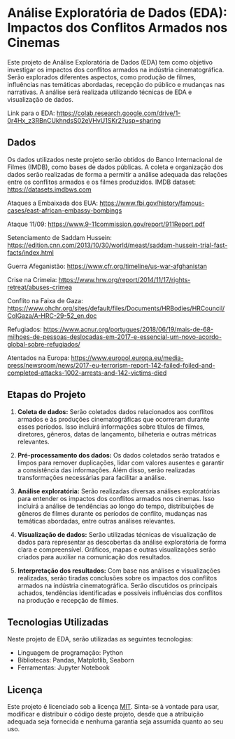 # Análise Exploratória de Dados (EDA): Impactos dos Conflitos Armados nos Cinemas

Este projeto de Análise Exploratória de Dados (EDA) tem como objetivo investigar os impactos dos conflitos armados na indústria cinematográfica. Serão explorados diferentes aspectos, como produção de filmes, influências nas temáticas abordadas, recepção do público e mudanças nas narrativas. A análise será realizada utilizando técnicas de EDA e visualização de dados.<p><p>
Link para o EDA: https://colab.research.google.com/drive/1-0r4Hx_z3RBnCUkhndsS02eVHvU1SKr2?usp=sharing

## Dados

Os dados utilizados neste projeto serão obtidos do Banco Internacional de Filmes (IMDB), como bases de dados públicas. A coleta e organização dos dados serão realizadas de forma a permitir a análise adequada das relações entre os conflitos armados e os filmes produzidos.
IMDB dataset: https://datasets.imdbws.com <p>
Ataques a Embaixada dos EUA: https://www.fbi.gov/history/famous-cases/east-african-embassy-bombings <p>
Ataque 11/09: https://www.9-11commission.gov/report/911Report.pdf <p>
Setenciamento de Saddam Hussein: https://edition.cnn.com/2013/10/30/world/meast/saddam-hussein-trial-fast-facts/index.html <p>
Guerra Afeganistão: https://www.cfr.org/timeline/us-war-afghanistan <p>
Crise na Crimeia: https://www.hrw.org/report/2014/11/17/rights-retreat/abuses-crimea <p>
Conflito na Faixa de Gaza: https://www.ohchr.org/sites/default/files/Documents/HRBodies/HRCouncil/CoIGaza/A-HRC-29-52_en.doc <p>
Refugiados: https://www.acnur.org/portugues/2018/06/19/mais-de-68-milhoes-de-pessoas-deslocadas-em-2017-e-essencial-um-novo-acordo-global-sobre-refugiados/ <p>
Atentados na Europa: https://www.europol.europa.eu/media-press/newsroom/news/2017-eu-terrorism-report-142-failed-foiled-and-completed-attacks-1002-arrests-and-142-victims-died <p>




## Etapas do Projeto

1. **Coleta de dados:** Serão coletados dados relacionados aos conflitos armados e às produções cinematográficas que ocorreram durante esses períodos. Isso incluirá informações sobre títulos de filmes, diretores, gêneros, datas de lançamento, bilheteria e outras métricas relevantes.

2. **Pré-processamento dos dados:** Os dados coletados serão tratados e limpos para remover duplicações, lidar com valores ausentes e garantir a consistência das informações. Além disso, serão realizadas transformações necessárias para facilitar a análise.

3. **Análise exploratória:** Serão realizadas diversas análises exploratórias para entender os impactos dos conflitos armados nos cinemas. Isso incluirá a análise de tendências ao longo do tempo, distribuições de gêneros de filmes durante os períodos de conflito, mudanças nas temáticas abordadas, entre outras análises relevantes.

4. **Visualização de dados:** Serão utilizadas técnicas de visualização de dados para representar as descobertas da análise exploratória de forma clara e compreensível. Gráficos, mapas e outras visualizações serão criados para auxiliar na comunicação dos resultados.

5. **Interpretação dos resultados:** Com base nas análises e visualizações realizadas, serão tiradas conclusões sobre os impactos dos conflitos armados na indústria cinematográfica. Serão discutidos os principais achados, tendências identificadas e possíveis influências dos conflitos na produção e recepção de filmes.

## Tecnologias Utilizadas

Neste projeto de EDA, serão utilizadas as seguintes tecnologias:

- Linguagem de programação: Python
- Bibliotecas: Pandas, Matplotlib, Seaborn
- Ferramentas: Jupyter Notebook

## Licença

Este projeto é licenciado sob a licença [MIT](LICENSE). Sinta-se à vontade para usar, modificar e distribuir o código deste projeto, desde que a atribuição adequada seja fornecida e nenhuma garantia seja assumida quanto ao seu uso.
